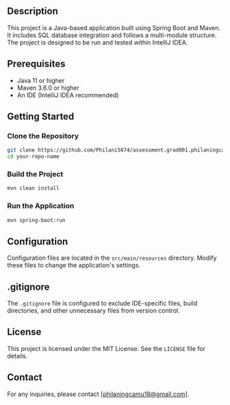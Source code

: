 ## Description
This project is a Java-based application built using Spring Boot and Maven. It includes SQL database integration and follows a multi-module structure. The project is designed to be run and tested within IntelliJ IDEA.

## Prerequisites
- Java 11 or higher
- Maven 3.6.0 or higher
- An IDE (IntelliJ IDEA recommended)

## Getting Started

### Clone the Repository
```sh
git clone https://github.com/Philani5674/assessment.grad001.philaningcamuu.git
cd your-repo-name
```

### Build the Project
```sh
mvn clean install
```

### Run the Application
```sh
mvn spring-boot:run
```

## Configuration
Configuration files are located in the `src/main/resources` directory. Modify these files to change the application's settings.

## .gitignore
The `.gitignore` file is configured to exclude IDE-specific files, build directories, and other unnecessary files from version control.

## License
This project is licensed under the MIT License. See the `LICENSE` file for details.

## Contact
For any inquiries, please contact [philaningcamu18@gmail.com].
